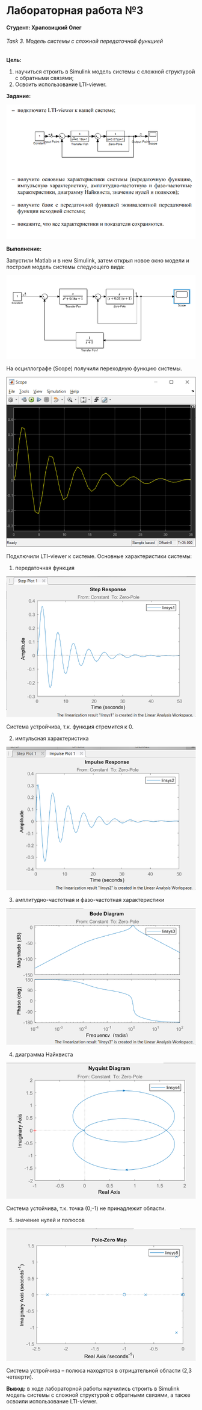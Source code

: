 # Лабораторная работа №3

#### Студент: Храповицкий Олег

###### Task 3. Модель системы с сложной передаточной функцией
**Цель:** 
1) научиться строить в Simulink модель системы с сложной структурой с обратными связями; 
2) Освоить использование LTI-viewer.

**Задание:**


<p align="center">
    <img src="images/01.png" >
</p>

**Выполнение:**

Запустили Matlab и в нем Simulink, затем открыл новое окно модели и построил модель системы следующего вида:

<p align="center">
    <img src="images/02.png" >
</p>


На осциллографе (Scope) получили переходную функцию системы.
<p align="center">
    <img src="images/03.png" >
</p>

Подключили LTI-viewer к системе.
Основные характеристики системы: 

1) передаточная функция


<p align="center">
    <img src="images/04.png" >
</p>
Система устройчива, т.к. функция стремится к 0.

2) импульсная характеристика
<p align="center">
    <img src="images/05.png" >
</p>

3) амплитудно-частотная и фазо-частотная характеристики
<p align="center">
    <img src="images/06.png" >
</p>

4) диаграмма Найквиста
<p align="center">
    <img src="images/07.png" >
</p>
Система устойчива, т.к. точка (0;-1) не принадлежит области.


5) значение нулей и полюсов
<p align="center">
    <img src="images/08.png" >
</p>
Система устройчива – полюса находятся в отрицательной области (2,3 четверти).


**Вывод:** в ходе лабораторной работы научились строить в Simulink модель системы с сложной структурой с обратными связями, а также освоили использование LTI-viewer.
